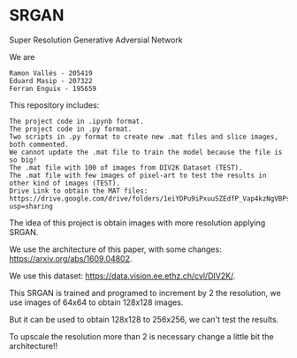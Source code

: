 # SRGAN
Super Resolution Generative Adversial Network

We are

    Ramon Vallés - 205419
    Eduard Masip - 207322
    Ferran Enguix - 195659
    
This repository includes:

    The project code in .ipynb format.
    The project code in .py format.
    Two scripts in .py format to create new .mat files and slice images, both commented.
    We cannot update the .mat file to train the model because the file is so big!
    The .mat file with 100 of images from DIV2K Dataset (TEST).
    The .mat file with few images of pixel-art to test the results in other kind of images (TEST).
    Drive Link to obtain the MAT files: https://drive.google.com/drive/folders/1eiYDPu9iPxuuSZEdfP_Vap4kzNgVBPsU?usp=sharing
    
The idea of this project is obtain images with more resolution applying SRGAN.

We use the architecture of this paper, with some changes: https://arxiv.org/abs/1609.04802.

We use this dataset: https://data.vision.ee.ethz.ch/cvl/DIV2K/.

This SRGAN is trained and programed to increment by 2 the resolution, we use images of 64x64 to obtain 128x128 images.

But it can be used to obtain 128x128 to 256x256, we can't test the results.

To upscale the resolution more than 2 is necessary change a little bit the architecture!!

    

